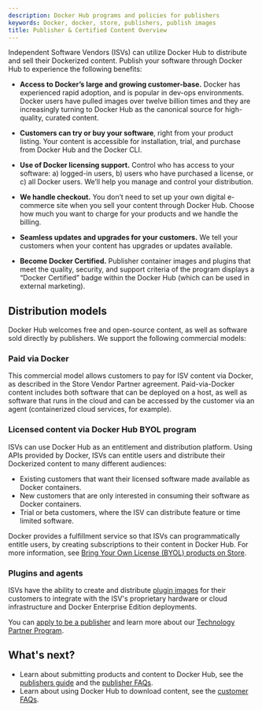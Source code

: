 ```yaml
---
description: Docker Hub programs and policies for publishers
keywords: Docker, docker, store, publishers, publish images
title: Publisher & Certified Content Overview
---
```


Independent Software Vendors (ISVs) can utilize Docker Hub to distribute and
sell their Dockerized content. Publish your software through Docker Hub to
experience the following benefits:

* **Access to Docker’s large and growing customer-base.** Docker has experienced
  rapid adoption, and is popular in dev-ops environments. Docker users have
  pulled images over twelve billion times and they are increasingly turning to
  Docker Hub as the canonical source for high-quality, curated content.

* **Customers can try or buy your software**, right from your product listing.
  Your content is accessible for installation, trial, and purchase from
  Docker Hub and the Docker CLI.

* **Use of Docker licensing support.** Control who has access to your software:
  a) logged-in users, b) users who have purchased a license, or c) all Docker
  users. We’ll help you manage and control your distribution.

* **We handle checkout.** You don’t need to set up your own digital
  e-commerce site when you sell your content through Docker Hub. Choose
  how much you want to charge for your products and we handle the billing.

* **Seamless updates and upgrades for your customers.** We tell your customers
  when your content has upgrades or updates available.

* **Become Docker Certified.** Publisher container images and plugins that meet
  the quality, security, and support criteria of the program displays a
  “Docker Certified” badge within the Docker Hub (which can be used in
  external marketing).

## Distribution models

Docker Hub welcomes free and open-source content, as well as software sold
directly by publishers. We support the following commercial models:

### Paid via Docker

This commercial model allows customers to pay for ISV content via Docker, as
described in the Store Vendor Partner agreement. Paid-via-Docker content
includes both software that can be deployed on a host, as well as software that
runs in the cloud and can be accessed by the customer via an agent
(containerized cloud services, for example).

### Licensed content via Docker Hub BYOL program

ISVs can use Docker Hub as an entitlement and distribution platform. Using
APIs provided by Docker, ISVs can entitle users and distribute their Dockerized
content to many different audiences:
* Existing customers that want their licensed software made available as Docker containers.
* New customers that are only interested in consuming their software as Docker containers.
* Trial or beta customers, where the ISV can distribute feature or time limited software.

Docker provides a fulfillment service so that ISVs can programmatically entitle
users, by creating subscriptions to their content in Docker Hub. For more
information, see [Bring Your Own License (BYOL) products on Store](byol.md).

### Plugins and agents

ISVs have the ability to create and distribute [plugin images](https://hub.docker.com/search?certification_status=certified&q=&type=plugin) for their customers to integrate with the ISV's proprietary hardware or cloud infrastructure and Docker Enterprise Edition deployments.

You can [apply to be a publisher](https://goto.docker.com/partners) and learn more about our [Technology Partner Program](https://www.docker.com/partners/partner-program#/technology_partner).

## What's next?

* Learn about submitting products and content to Docker Hub, see the [publishers guide](publish.md) and the [publisher FAQs](publisher_faq.md).
* Learn about using Docker Hub to download content, see the [customer FAQs](customer_faq.md).
